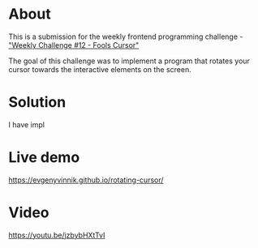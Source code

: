 # About

This is a submission for the weekly frontend programming challenge - ["Weekly Challenge #12 - Fools Cursor"](https://github.com/Algorithm-Arena/weekly-challenge-12-fools-cursor)

The goal of this challenge was to implement a program that rotates your cursor towards the interactive elements on the screen.

# Solution
I have impl

# Live demo
https://evgenyvinnik.github.io/rotating-cursor/

# Video
https://youtu.be/jzbybHXtTvI
